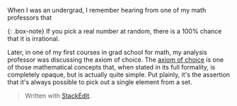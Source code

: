 When I was an undergrad, I remember hearing from one of my math professors that

{: .box-note}
If you pick a real number at random, there is a 100% chance that it is irrational.

Later, in one of my first courses in grad school for math, my analysis professor was discussing the axiom of choice. The [axiom of choice](https://en.wikipedia.org/wiki/Axiom_of_choice) is one of those mathematical concepts that, when stated in its full formality, is completely opaque, but is actually quite simple. Put plainly, it's the assertion that it's always possible to pick out a single element from a set.  


> Written with [StackEdit](https://stackedit.io/).
<!--stackedit_data:
eyJoaXN0b3J5IjpbLTExMjE2MTI3Myw2MzgzNDA0NjksLTQ5Mz
M2NjE3MCwtMTE1Nzk4ODIzMiwzMTc2MDgxMjFdfQ==
-->